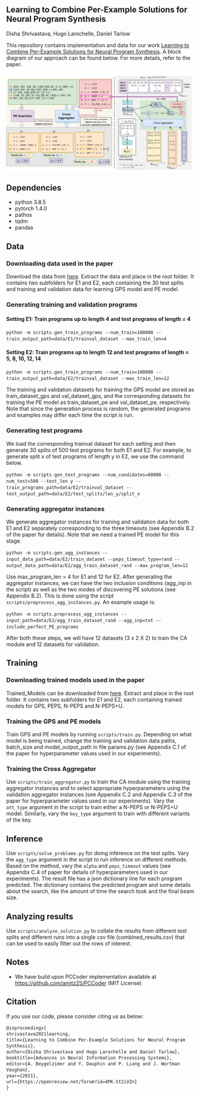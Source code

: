 ## Learning to Combine Per-Example Solutions for Neural Program Synthesis
Disha Shrivastava, Hugo Larochelle, Daniel Tarlow

This repository contains implementation and data for our work [Learning to Combine Per-Example Solutions for Neural Program Synthesis](https://arxiv.org/abs/2106.07175). A block diagram of our approach can be found below. For more details, refer to the paper.

<p align="center">
 <img src="block_diagram.png" width=1000>
</p>

## Dependencies
* python 3.8.5
* pytorch 1.4.0
* pathos
* tqdm
* pandas

## Data

### Downloading data used in the paper
Download the data from [here](https://drive.google.com/file/d/1gjeHn0tXhm0XJgNb0-XI53Pf6VFiaBLJ/view?usp=sharing). Extract the data and place in the root folder. It contains two subfolders for E1 and E2, each containing the 30 test splits and training and validation data for learning GPS model and PE model.

### Generating training and validation programs
#### Setting E1: Train programs up to length 4 and test programs of length = 4
`python -m scripts.gen_train_programs --num_train=100000 --train_output_path=data/E1/trainval_dataset --max_train_len=4`
#### Setting E2: Train programs up to length 12 and test programs of length = 5, 8, 10, 12, 14
`python -m scripts.gen_train_programs --num_train=100000 --train_output_path=data/E2/trainval_dataset --max_train_len=12`

The training and validation datasets for training the GPS model are stored as train_dataset_gps and val_dataset_gps, and the corresponding datasets for training the PE model as train_dataset_pe and val_dataset_pe, respectively. Note that since the generation process is random, the generated programs and examples may differ each time the script is run.

### Generating test programs
We load the corresponding trainval dataset for each setting and then generate 30 splits of 500 test programs for both E1 and E2. For example, to generate split x of test programs of length y in E2, we use the command below.

`python -m scripts.gen_test_programs --num_candidates=60000 --num_test=500 --test_len y --train_programs_path=data/E2/trainval_dataset --test_output_path=data/E2/test_splits/len_y/split_x`

### Generating aggregator instances
We generate aggregator instances for training and validation data for both E1 and E2 separately corresponding to the three timeouts (see Appendix B.2 of the paper for details). Note that we need a trained PE model for this stage.

`python -m scripts.gen_agg_instances --input_data_path=data/E2/train_dataset --peps_timeout_type=rand --output_data_path=data/E2/agg_train_dataset_rand --max_program_len=12`

Use max_program_len = 4 for E1 and 12 for E2. After generating the aggregator instances, we can have the two inclusion conditions (agg_inp in the script) as well as the two modes of discovering PE solutions (see Appendix B.2). This is done using the script `scripts/preprocess_agg_instances.py`. An example usage is:

`python -m scripts.preprocess_agg_instances --input_path=data/E2/agg_train_dataset_rand --agg_inp=tot --include_perfect_PE_programs`

After both these steps, we will have 12 datasets (3 x 2 X 2) to train the CA module and 12 datasets for validation.

## Training

### Downloading trained models used in the paper
Trained_Models can be downloaded from [here](https://drive.google.com/file/d/1ldTyBfZdpIZZ4fUYiu5INmQb__KwWRZb/view?usp=sharing). Extract and place in the root folder. It contains two subfolders for E1 and E2, each containing trained models for GPS, PEPS, N-PEPS and N-PEPS+U.

### Training the GPS and PE models
Train GPS and PE models by running `scripts/train.py`. Depending on what model is being trained, change the training and validation data paths, batch_size and model_output_path in file params.py (see Appendix C.1 of the paper for hyperparameter values used in our experiments).

### Training the Cross Aggregator
Use `scripts/train_aggregator.py` to train the CA module using the training aggregator instances and to select appropriate hyperparameters using the validation aggregator instances (see Appendix C.2 and Appendix C.3 of the paper for hyperparameter values used in our experiments). Vary the `att_type` argument in the script to train either a N-PEPS or N-PEPS+U model. Similarly, vary the `key_type` argument to train with different variants of the key.

## Inference
Use `scripts/solve_problems.py` for doing inference on the test splits. Vary the `agg_type` argument in the script to run inference on different methods. Based on the method, vary the `alpha` and `peps_timeout` values (see Appendix C.4 of paper for details of hyperparameters used in our experiments). The result file has a json dictionary line for each program predicted. The dictionary contains the predicted program and some details about the search, like the amount of time the search took and the final beam size.

## Analyzing results
Use `scripts/analyze_solution.py` to collate the results from different test splits and different runs into a single csv file (combined_results.csv) that can be used to easily filter out the rows of interest.

## Notes
* We have build upon PCCoder implementation available at https://github.com/amitz25/PCCoder (MIT License)

## Citation

If you use our code, please consider citing us as below:

```
@inproceedings{
shrivastava2021learning,
title={Learning to Combine Per-Example Solutions for Neural Program Synthesis},
author={Disha Shrivastava and Hugo Larochelle and Daniel Tarlow},
booktitle={Advances in Neural Information Processing Systems},
editor={A. Beygelzimer and Y. Dauphin and P. Liang and J. Wortman Vaughan},
year={2021},
url={https://openreview.net/forum?id=4PK-St2iVZn}
}

```
